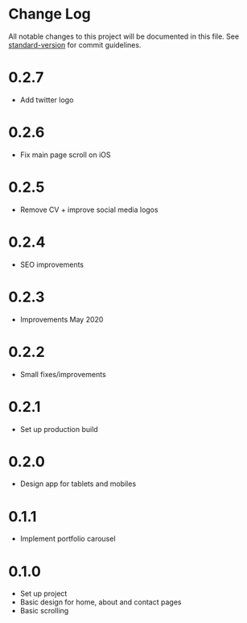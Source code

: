 # Change Log

All notable changes to this project will be documented in this file. See [standard-version](https://github.com/conventional-changelog/standard-version) for commit guidelines.

# 0.2.7
* Add twitter logo

# 0.2.6
* Fix main page scroll on iOS

# 0.2.5
* Remove CV + improve social media logos

# 0.2.4
* SEO improvements

# 0.2.3
* Improvements May 2020

# 0.2.2
* Small fixes/improvements

# 0.2.1
* Set up production build

# 0.2.0
* Design app for tablets and mobiles

# 0.1.1
* Implement portfolio carousel

# 0.1.0
* Set up project
* Basic design for home, about and contact pages
* Basic scrolling
